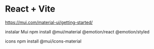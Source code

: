 # React + Vite

https://mui.com/material-ui/getting-started/

instalar Mui
npm install @mui/material @emotion/react @emotion/styled
 
icons
npm install @mui/icons-material

